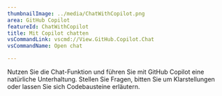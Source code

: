 ```yaml
---
thumbnailImage: ../media/ChatWithCopilot.png
area: GitHub Copilot
featureId: ChatWithCopilot
title: Mit Copilot chatten
vsCommandLink: vscmd://View.GitHub.Copilot.Chat
vsCommandName: Open chat

---
```



Nutzen Sie die Chat-Funktion und führen Sie mit GitHub Copilot eine natürliche Unterhaltung. Stellen Sie Fragen, bitten Sie um Klarstellungen oder lassen Sie sich Codebausteine erläutern.

